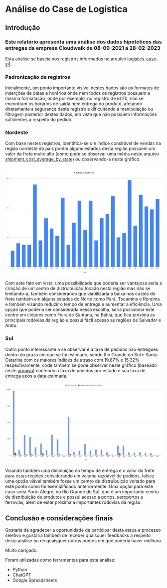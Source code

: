 # Análise do Case de Logística

## Introdução

### Este relatório apresenta uma análise dos dados hipotéticos das entregas da empresa Cloudwalk de 08-09-2021 a 28-02-2023

Esta análise se baseia nos registros informados no arquivo [logistics-case-v4](./logistic-case-v4.csv).

### Padronização de registros

Inicialmente, um ponto importante visível nestes dados são os formatos de inserções de datas e horários onde nem todos os registros possuem a mesma formatação, onde por exemplo, no registro de id 20, não se encontram os horários de saída nem entrega do produto, afetando diretamente a segurança deste registro e dificultando a manipulação ou filtragem posterior destes dados, em vista que não possuem informações suficientes a respeito do pedido.

### Nordeste

Com base nestes registros, identifica-se um índice consirável de vendas na região nordeste do país porém alguns estados desta região possuem um valor de frete muito alto (como pode se observar uma média neste arquivo [shipment_cost_average_by_state](./shipment_cost_average_by_state.csv)) ou observando-a neste gráfico:

<img src="./average_shipment_cost_graph.jpg" height="350px">

Com este fato em vista, uma possibilidade que poderia ser vantajosa seria a criação de um centro de distruibuição focado nesta região mas não se limitando-a, também considerando que viabilizaria a baixa nos custos de frete também em alguns estados do Norte como Pará, Tocantins e Roraima e também visando reduzir o tempo de entrega e aumentar a eficiência. Uma opção que poderia ser considerada nessa escolha, seria posicionar este centro em cidades como Feira de Santana, na Bahia, que fica próxima as principais rodovias da região e possui fácil acesso as regiões de Salvador e Aratu.

### Sul

Outro ponto interessante a se observar é a taxa de pedidos não entregues dentro do prazo em que se foi estimado, sendo Rio Grande do Sul e Santa Catarina com os maiores índices de atraso com 19.87% e 15.32% respectivamente, onde também se pode observar neste gráfico (baseado neste [arquivo](./estimated_date_failed.csv)) contendo a taxa de pedidos por estado e sua taxa de entrega após a data estimada.

<img src="./total_deliveries_and_delivery_date_longer_than_expected.jpg">

Visando também uma diminuição no tempo de entrega e o valor do frete para estas regiões considerando um volume razoável de pedidos, talvez uma opção viável também fosse um centro de distruibuição voltado para este ponto como foi exemplificado anteriormente. Uma opção para este caso seria Porto Alegre, no Rio Grande do Sul, que é um importante centro de distribuição de produtos e possui acesso a portos, aeroportos e ferrovias, além de estar próxima a importantes rodovias da região.

## Conclusão e considerações finais

Gostaria de agradecer a oportunidade de participar desta etapa e processo seletivo e gostaria também de receber quaisquer feedbacks a respeito desta análise ou de quaisquer outros pontos em que poderia haver melhora.

Muito obrigado.


Foram utilizadas como ferramentas para esta análise:

 - Python
 - ChatGPT 
 - Google Spreadsheets
